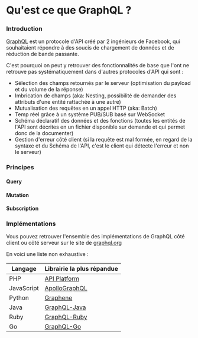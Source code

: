 # Qu'est ce que GraphQL ?

### Introduction

[GraphQL](https://graphql.org/) est un protocole d'API créé par 2 ingénieurs de Facebook, qui souhaitaient répondre à des soucis de chargement de données et de réduction de bande passante.

C'est pourquoi on peut y retrouver des fonctionnalités de base que l'ont ne retrouve pas systématiquement dans d'autres protocoles d'API qui sont :&#x20;

* Sélection des champs retournés par le serveur (optimisation du payload et du volume de la réponse)
* Imbrication de champs (aka: Nesting, possibilité de demander des attributs d'une entité rattachée à une autre)
* Mutualisation des requêtes en un appel HTTP (aka: Batch)
* Temp réel grâce à un système PUB/SUB basé sur WebSocket
* Schéma déclaratif des données et des fonctions (toutes les entités de l'API sont décrites en un fichier disponible sur demande et qui permet donc de la documenter)
* Gestion d'erreur côté client (si la requête est mal formée, en regard de la syntaxe et du Schéma de l'API, c'est le client qui détecte l'erreur et non le serveur)

### Principes

#### Query

#### Mutation

#### Subscription



### Implémentations

Vous pouvez retrouver l'ensemble des implémentations de GraphQL côté client ou côté serveur sur le site de [graphql.org](https://graphql.org/code/)

En voici une liste non exhaustive :

| Langage    | Librairie la plus répandue                                   |
| ---------- | ------------------------------------------------------------ |
| PHP        | [API Platform](https://api-platform.com/)                    |
| JavaScript | [ApolloGraphQL](https://www.apollographql.com/)              |
| Python     | [Graphene](https://graphene-python.org/)                     |
| Java       | [GraphQL-Java](https://github.com/graphql-java/graphql-java) |
| Ruby       | [GraphQL-Ruby](https://graphql-ruby.org/)                    |
| Go         | [GraphQL-Go](https://github.com/graphql-go/graphql)          |
